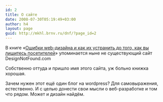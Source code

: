 ```yaml
---
id: 2
title: О сайте
date: 2008-07-30T05:19:49+03:00
author: h4
layout: page
guid: http://mkhl.brnv.ru/dnf/?page_id=2
---
```

В книге «[Ошибки web-дизайна и как их устранить до того, как вы лишитесь посетителей](http://www.books.ru/books/oshibki-web-dizaina-i-kak-ikh-ustranit-488864/)» упоминается ныне не существующий сайт DesignNotFound.com

Собственно оттуда и пришло имя этого сайта, уж больно книжка хорошая.

Зачем нужен этот ещё один блог на wordpress? Для самовыражения, естественно. И с целью донести свои мысли о веб-разработке и том что рядом. Может и дизайн найдём.